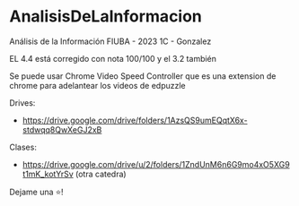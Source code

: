 # AnalisisDeLaInformacion
Análisis de la Información FIUBA - 2023 1C - Gonzalez


EL 4.4 está corregido con nota 100/100 y el 3.2 también

Se puede usar Chrome Video Speed Controller que es una extension de chrome para adelantear los videos de edpuzzle

Drives:
* https://drive.google.com/drive/folders/1AzsQS9umEQqtX6x-stdwqq8QwXeGJ2xB

Clases: 
* https://drive.google.com/drive/u/2/folders/1ZndUnM6n6G9mo4xO5XG9t1mK_kotYrSv (otra catedra)

Dejame una ⭐!
